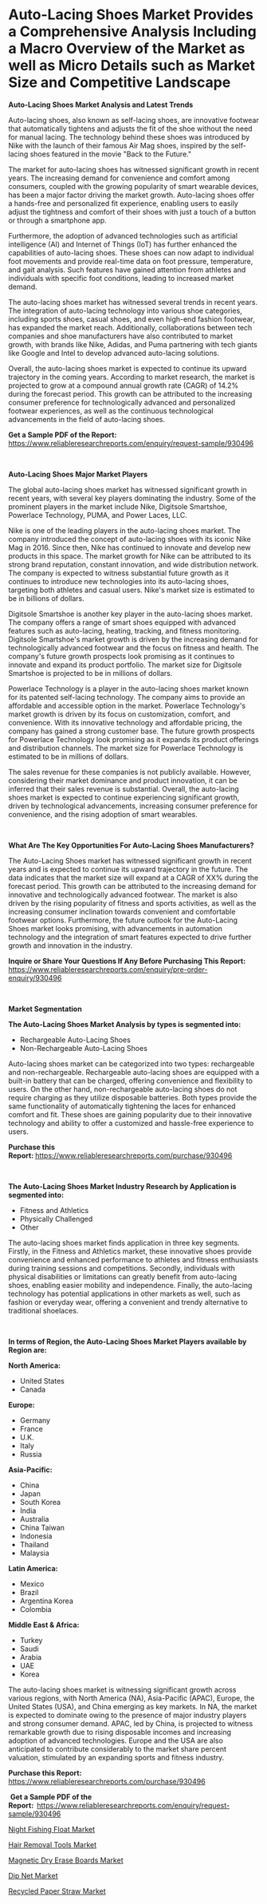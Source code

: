 <p><h1>Auto-Lacing Shoes Market Provides a Comprehensive Analysis Including a Macro Overview of the Market as well as Micro Details such as Market Size and Competitive Landscape</h1></p><p><strong>Auto-Lacing Shoes Market Analysis and Latest Trends</strong></p>
<p><p>Auto-lacing shoes, also known as self-lacing shoes, are innovative footwear that automatically tightens and adjusts the fit of the shoe without the need for manual lacing. The technology behind these shoes was introduced by Nike with the launch of their famous Air Mag shoes, inspired by the self-lacing shoes featured in the movie "Back to the Future."</p><p>The market for auto-lacing shoes has witnessed significant growth in recent years. The increasing demand for convenience and comfort among consumers, coupled with the growing popularity of smart wearable devices, has been a major factor driving the market growth. Auto-lacing shoes offer a hands-free and personalized fit experience, enabling users to easily adjust the tightness and comfort of their shoes with just a touch of a button or through a smartphone app.</p><p>Furthermore, the adoption of advanced technologies such as artificial intelligence (AI) and Internet of Things (IoT) has further enhanced the capabilities of auto-lacing shoes. These shoes can now adapt to individual foot movements and provide real-time data on foot pressure, temperature, and gait analysis. Such features have gained attention from athletes and individuals with specific foot conditions, leading to increased market demand.</p><p>The auto-lacing shoes market has witnessed several trends in recent years. The integration of auto-lacing technology into various shoe categories, including sports shoes, casual shoes, and even high-end fashion footwear, has expanded the market reach. Additionally, collaborations between tech companies and shoe manufacturers have also contributed to market growth, with brands like Nike, Adidas, and Puma partnering with tech giants like Google and Intel to develop advanced auto-lacing solutions.</p><p>Overall, the auto-lacing shoes market is expected to continue its upward trajectory in the coming years. According to market research, the market is projected to grow at a compound annual growth rate (CAGR) of 14.2% during the forecast period. This growth can be attributed to the increasing consumer preference for technologically advanced and personalized footwear experiences, as well as the continuous technological advancements in the field of auto-lacing shoes.</p></p>
<p><strong>Get a Sample PDF of the Report:&nbsp;</strong> <a href="https://www.reliableresearchreports.com/enquiry/request-sample/930496">https://www.reliableresearchreports.com/enquiry/request-sample/930496</a></p>
<p>&nbsp;</p>
<p><strong>Auto-Lacing Shoes Major Market Players</strong></p>
<p><p>The global auto-lacing shoes market has witnessed significant growth in recent years, with several key players dominating the industry. Some of the prominent players in the market include Nike, Digitsole Smartshoe, Powerlace Technology, PUMA, and Power Laces, LLC.</p><p>Nike is one of the leading players in the auto-lacing shoes market. The company introduced the concept of auto-lacing shoes with its iconic Nike Mag in 2016. Since then, Nike has continued to innovate and develop new products in this space. The market growth for Nike can be attributed to its strong brand reputation, constant innovation, and wide distribution network. The company is expected to witness substantial future growth as it continues to introduce new technologies into its auto-lacing shoes, targeting both athletes and casual users. Nike's market size is estimated to be in billions of dollars.</p><p>Digitsole Smartshoe is another key player in the auto-lacing shoes market. The company offers a range of smart shoes equipped with advanced features such as auto-lacing, heating, tracking, and fitness monitoring. Digitsole Smartshoe's market growth is driven by the increasing demand for technologically advanced footwear and the focus on fitness and health. The company's future growth prospects look promising as it continues to innovate and expand its product portfolio. The market size for Digitsole Smartshoe is projected to be in millions of dollars.</p><p>Powerlace Technology is a player in the auto-lacing shoes market known for its patented self-lacing technology. The company aims to provide an affordable and accessible option in the market. Powerlace Technology's market growth is driven by its focus on customization, comfort, and convenience. With its innovative technology and affordable pricing, the company has gained a strong customer base. The future growth prospects for Powerlace Technology look promising as it expands its product offerings and distribution channels. The market size for Powerlace Technology is estimated to be in millions of dollars.</p><p>The sales revenue for these companies is not publicly available. However, considering their market dominance and product innovation, it can be inferred that their sales revenue is substantial. Overall, the auto-lacing shoes market is expected to continue experiencing significant growth, driven by technological advancements, increasing consumer preference for convenience, and the rising adoption of smart wearables.</p></p>
<p>&nbsp;</p>
<p><strong>What Are The Key Opportunities For Auto-Lacing Shoes Manufacturers?</strong></p>
<p><p>The Auto-Lacing Shoes market has witnessed significant growth in recent years and is expected to continue its upward trajectory in the future. The data indicates that the market size will expand at a CAGR of XX% during the forecast period. This growth can be attributed to the increasing demand for innovative and technologically advanced footwear. The market is also driven by the rising popularity of fitness and sports activities, as well as the increasing consumer inclination towards convenient and comfortable footwear options. Furthermore, the future outlook for the Auto-Lacing Shoes market looks promising, with advancements in automation technology and the integration of smart features expected to drive further growth and innovation in the industry.</p></p>
<p><strong>Inquire or Share Your Questions If Any Before Purchasing This Report:</strong> <a href="https://www.reliableresearchreports.com/enquiry/pre-order-enquiry/930496">https://www.reliableresearchreports.com/enquiry/pre-order-enquiry/930496</a></p>
<p>&nbsp;</p>
<p><strong>Market Segmentation</strong></p>
<p><strong>The Auto-Lacing Shoes Market Analysis by types is segmented into:</strong></p>
<p><ul><li>Rechargeable Auto-Lacing Shoes</li><li>Non-Rechargeable Auto-Lacing Shoes</li></ul></p>
<p><p>Auto-lacing shoes market can be categorized into two types: rechargeable and non-rechargeable. Rechargeable auto-lacing shoes are equipped with a built-in battery that can be charged, offering convenience and flexibility to users. On the other hand, non-rechargeable auto-lacing shoes do not require charging as they utilize disposable batteries. Both types provide the same functionality of automatically tightening the laces for enhanced comfort and fit. These shoes are gaining popularity due to their innovative technology and ability to offer a customized and hassle-free experience to users.</p></p>
<p><strong>Purchase this Report:&nbsp;</strong><a href="https://www.reliableresearchreports.com/purchase/930496">https://www.reliableresearchreports.com/purchase/930496</a></p>
<p>&nbsp;</p>
<p><strong>The Auto-Lacing Shoes Market Industry Research by Application is segmented into:</strong></p>
<p><ul><li>Fitness and Athletics</li><li>Physically Challenged</li><li>Other</li></ul></p>
<p><p>The auto-lacing shoes market finds application in three key segments. Firstly, in the Fitness and Athletics market, these innovative shoes provide convenience and enhanced performance to athletes and fitness enthusiasts during training sessions and competitions. Secondly, individuals with physical disabilities or limitations can greatly benefit from auto-lacing shoes, enabling easier mobility and independence. Finally, the auto-lacing technology has potential applications in other markets as well, such as fashion or everyday wear, offering a convenient and trendy alternative to traditional shoelaces.</p></p>
<p>&nbsp;</p>
<p><strong>In terms of Region, the Auto-Lacing Shoes Market Players available by Region are:</strong></p>
<p>
    <p> <strong> North America: </strong>
        <ul>
            <li>United States</li>
            <li>Canada</li>
        </ul>
        </p> 
    <p> <strong> Europe: </strong>
        <ul>
            <li>Germany</li>
            <li>France</li>
            <li>U.K.</li>
            <li>Italy</li>
            <li>Russia</li>
        </ul>
        </p> 
    <p> <strong> Asia-Pacific: </strong>
        <ul>
            <li>China</li>
            <li>Japan</li>
            <li>South Korea</li>
            <li>India</li>
            <li>Australia</li>
            <li>China Taiwan</li>
            <li>Indonesia</li>
            <li>Thailand</li>
            <li>Malaysia</li>
        </ul>
        </p> 
    <p> <strong> Latin America: </strong>
        <ul>
            <li>Mexico</li>
            <li>Brazil</li>
            <li>Argentina Korea</li>
            <li>Colombia</li>
        </ul>
        </p> 
    <p> <strong> Middle East & Africa: </strong>
        <ul>
            <li>Turkey</li>
            <li>Saudi</li>
            <li>Arabia</li>
            <li>UAE</li>
            <li>Korea</li>
        </ul>
    </p>
    </p>
<p><p>The auto-lacing shoes market is witnessing significant growth across various regions, with North America (NA), Asia-Pacific (APAC), Europe, the United States (USA), and China emerging as key markets. In NA, the market is expected to dominate owing to the presence of major industry players and strong consumer demand. APAC, led by China, is projected to witness remarkable growth due to rising disposable incomes and increasing adoption of advanced technologies. Europe and the USA are also anticipated to contribute considerably to the market share percent valuation, stimulated by an expanding sports and fitness industry.</p></p>
<p><strong>Purchase this Report: </strong><a href="https://www.reliableresearchreports.com/purchase/930496">https://www.reliableresearchreports.com/purchase/930496</a></p>
<p>&nbsp;<strong>Get a Sample PDF of the Report:&nbsp;&nbsp;</strong><a href="https://www.reliableresearchreports.com/enquiry/request-sample/930496">https://www.reliableresearchreports.com/enquiry/request-sample/930496</a></p>
<p><strong></strong></p>
<p><p><a href="https://medium.com/@bobbyrobinson56/night-fishing-float-market-analysis-and-sze-forecasted-for-period-from-2024-to-2031-0274000bf4dc">Night Fishing Float Market</a></p><p><a href="https://medium.com/@bobbyrobinson56/analyzing-hair-removal-tools-market-global-industry-perspective-and-forecast-2024-to-2031-647dcaa6b7f7">Hair Removal Tools Market</a></p><p><a href="https://medium.com/@bobbyrobinson56/magnetic-dry-erase-boards-market-analysis-and-sze-forecasted-for-period-from-2024-to-2031-69dbb214c12e">Magnetic Dry Erase Boards Market</a></p><p><a href="https://medium.com/@bobbyrobinson56/dip-net-market-size-cagr-trends-2024-2030-c6be3d1c2d25">Dip Net Market</a></p><p><a href="https://medium.com/@bobbyrobinson56/recycled-paper-straw-market-report-reveals-the-latest-trends-and-growth-opportunities-of-this-c0f2bb14cd3c">Recycled Paper Straw Market</a></p></p>